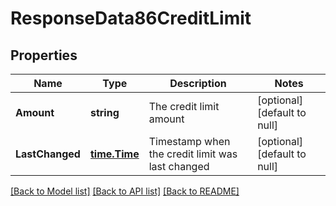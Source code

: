 # ResponseData86CreditLimit

## Properties
Name | Type | Description | Notes
------------ | ------------- | ------------- | -------------
**Amount** | **string** | The credit limit amount | [optional] [default to null]
**LastChanged** | [**time.Time**](time.Time.md) | Timestamp when the credit limit was last changed | [optional] [default to null]

[[Back to Model list]](../README.md#documentation-for-models) [[Back to API list]](../README.md#documentation-for-api-endpoints) [[Back to README]](../README.md)

